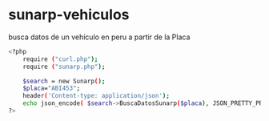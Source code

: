# sunarp-vehiculos
busca datos de un vehículo en peru a partir de la Placa
```sh
<?php
    require ("curl.php");
    require ("sunarp.php");

    $search = new Sunarp();
    $placa="ABI453";
    header('Content-type: application/json');
    echo json_encode( $search->BuscaDatosSunarp($placa), JSON_PRETTY_PRINT );
?>
```
